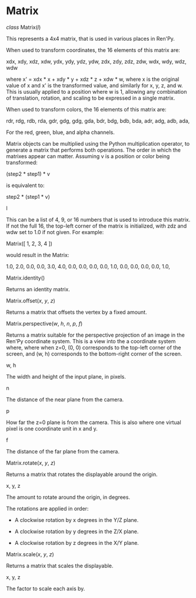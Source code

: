 # Matrix

_class_ Matrix(_l_)

This represents a 4x4 matrix, that is used in various places in Ren'Py.

When used to transform coordinates, the 16 elements of this matrix are:

xdx, xdy, xdz, xdw,
ydx, ydy, ydz, ydw,
zdx, zdy, zdz, zdw,
wdx, wdy, wdz, wdw

where x' = xdx \* x + xdy \* y + xdz \* z + xdw \* w, where x is the original value of x and x' is the transformed value, and similarly for x, y, z, and w. This is usually applied to a position where w is 1, allowing any combination of translation, rotation, and scaling to be expressed in a single matrix.

When used to transform colors, the 16 elements of this matrix are:

rdr, rdg, rdb, rda,
gdr, gdg, gdg, gda,
bdr, bdg, bdb, bda,
adr, adg, adb, ada,

For the red, green, blue, and alpha channels.

Matrix objects can be multiplied using the Python multiplication operator, to generate a matrix that performs both operations. The order in which the matrixes appear can matter. Assuming v is a position or color being transformed:

(step2 \* step1) \* v

is equivalent to:

step2 \* (step1 \* v)

l

This can be a list of 4, 9, or 16 numbers that is used to introduce this matrix. If not the full 16, the top-left corner of the matrix is initialized, with zdz and wdw set to 1.0 if not given. For example:

Matrix(\[ 1, 2, 3, 4 \])

would result in the Matrix:

1.0, 2.0, 0.0, 0.0,
3.0, 4.0, 0.0, 0.0,
0.0, 0.0, 1.0, 0.0,
0.0, 0.0, 0.0, 1.0,

Matrix.identity()

Returns an identity matrix.

Matrix.offset(_x_, _y_, _z_)

Returns a matrix that offsets the vertex by a fixed amount.

Matrix.perspective(_w_, _h_, _n_, _p_, _f_)

Returns a matrix suitable for the perspective projection of an image in the Ren'Py coordinate system. This is a view into the a coordinate system where, where when z=0, (0, 0) corresponds to the top-left corner of the screen, and (w, h) corresponds to the bottom-right corner of the screen.

w, h

The width and height of the input plane, in pixels.

n

The distance of the near plane from the camera.

p

How far the z=0 plane is from the camera. This is also where one virtual pixel is one coordinate unit in x and y.

f

The distance of the far plane from the camera.

Matrix.rotate(_x_, _y_, _z_)

Returns a matrix that rotates the displayable around the origin.

x, y, z

The amount to rotate around the origin, in degrees.

The rotations are applied in order:

*   A clockwise rotation by x degrees in the Y/Z plane.
    
*   A clockwise rotation by y degrees in the Z/X plane.
    
*   A clockwise rotation by z degrees in the X/Y plane.
    

Matrix.scale(_x_, _y_, _z_)

Returns a matrix that scales the displayable.

x, y, z

The factor to scale each axis by.
